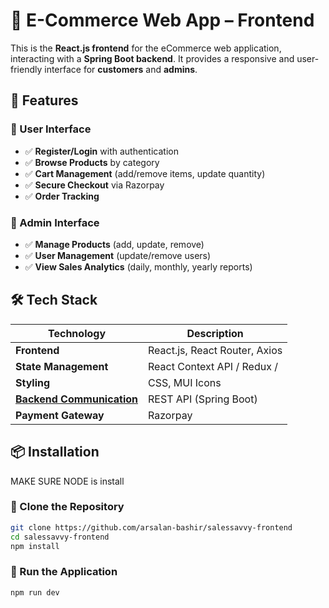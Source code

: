 # 🛒 E-Commerce Web App – Frontend  

This is the **React.js frontend** for the eCommerce web application, interacting with a **Spring Boot backend**. It provides a responsive and user-friendly interface for **customers** and **admins**.  

## 🚀 Features  

### 🔹 User Interface  
- ✅ **Register/Login** with authentication  
- ✅ **Browse Products** by category  
- ✅ **Cart Management** (add/remove items, update quantity)  
- ✅ **Secure Checkout** via Razorpay  
- ✅ **Order Tracking**  

### 🔹 Admin Interface  
- ✅ **Manage Products** (add, update, remove)  
- ✅ **User Management** (update/remove users)  
- ✅ **View Sales Analytics** (daily, monthly, yearly reports)  

## 🛠️ Tech Stack  

| Technology  | Description |
|-------------|------------|
| **Frontend** | React.js, React Router, Axios |
| **State Management** | React Context API / Redux /  |
| **Styling** | CSS, MUI Icons  |
| **<a href="https://github.com/arsalan-bashir/salessavvy-backend">Backend Communication</a>** | REST API (Spring Boot) |
| **Payment Gateway** | Razorpay |

## 📦 Installation
MAKE SURE NODE is install

### 🔹 Clone the Repository  
```sh
git clone https://github.com/arsalan-bashir/salessavvy-frontend 
cd salessavvy-frontend
npm install

```
### 🔹 Run the Application
```sh
npm run dev
```
